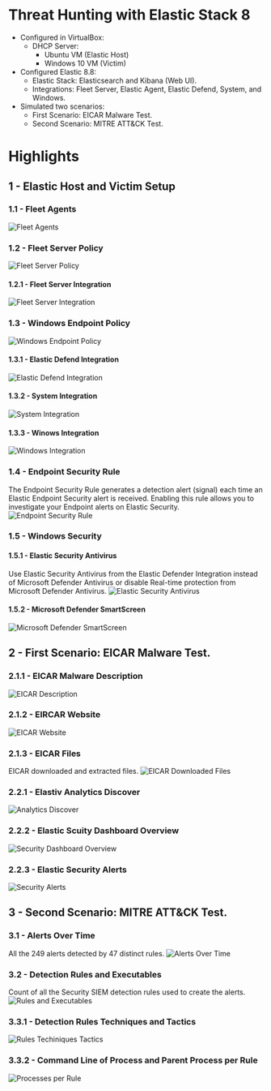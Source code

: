 # Threat Hunting with Elastic Stack 8
- Configured in VirtualBox:
  - DHCP Server:
    - Ubuntu VM (Elastic Host)
    - Windows 10 VM (Victim)
- Configured Elastic 8.8:
  - Elastic Stack: Elasticsearch and Kibana (Web UI).
  - Integrations: Fleet Server, Elastic Agent, Elastic Defend, System, and Windows.
- Simulated two scenarios:
  - First Scenario: EICAR Malware Test.
  - Second Scenario: MITRE ATT&CK Test.

# Highlights

## 1 - Elastic Host and Victim Setup

### 1.1 - Fleet Agents
<img src="images/1/1-fleet_agents.png" title="Fleet Agents"/>

### 1.2 - Fleet Server Policy
<img src="images/1/2-fleet_server_policy.png" title="Fleet Server Policy"/>

#### 1.2.1 - Fleet Server Integration
<img src="images/1/2.1-fleet_server_integration.png" title="Fleet Server Integration"/>

### 1.3 - Windows Endpoint Policy
<img src="images/1/3-windows_endpoint_policy.png" title="Windows Endpoint Policy"/>

#### 1.3.1 - Elastic Defend Integration
<img src="images/1/3.1-elastic_defend_integration.png" title="Elastic Defend Integration"/>

#### 1.3.2 - System Integration
<img src="images/1/3.2-system_integration.png" title="System Integration"/>

#### 1.3.3 - Winows Integration
<img src="images/1/3.3-windows_integration.png" title="Windows Integration"/>

### 1.4 - Endpoint Security Rule
The Endpoint Security Rule generates a detection alert (signal) each time an Elastic Endpoint Security alert is received. Enabling this rule allows you to investigate your Endpoint alerts on Elastic Security.
<img src="images/1/4-endpoint_security_rule.png" title="Endpoint Security Rule"/>

### 1.5 - Windows Security

#### 1.5.1 - Elastic Security Antivirus
Use Elastic Security Antivirus from the Elastic Defender Integration instead of Microsoft Defender Antivirus or disable Real-time protection from Microsoft Defender Antivirus.
<img src="images/1/5.1-elastic_security_antivirus.png" title="Elastic Security Antivirus"/>

#### 1.5.2 - Microsoft Defender SmartScreen
<img src="images/1/5.2-msdefender_smartscreen.png" title="Microsoft Defender SmartScreen"/>

## 2 - First Scenario: EICAR Malware Test.

### 2.1.1 - EICAR Malware Description
<img src="images/2/1.1-eicar_description.png" title="EICAR Description"/>

### 2.1.2 - EIRCAR Website
<img src="images/2/1.2-eicar_website.png" title="EICAR Website"/>

### 2.1.3 - EICAR Files
EICAR downloaded and extracted files.
<img src="images/2/1.3-eicar_files.png" title="EICAR Downloaded Files"/>

### 2.2.1 - Elastiv Analytics Discover
<img src="images/2/2.1-elastic_analytics_discover.png" title="Analytics Discover"/>

### 2.2.2 - Elastic Scuity Dashboard Overview
<img src="images/2/2.2-elastic_security_dashboard.png" title="Security Dashboard Overview"/>

### 2.2.3 - Elastic Security Alerts
<img src="images/2/2.3-elastic_security_alerts.png" title="Security Alerts"/>

## 3 - Second Scenario: MITRE ATT&CK Test.

### 3.1 - Alerts Over Time
All the 249 alerts detected by 47 distinct rules.
<img src="images/3/1-alerts_over_time.png" title="Alerts Over Time"/>

### 3.2 - Detection Rules and Executables
Count of all the Security SIEM detection rules used to create the alerts.
<img src="images/3/2-rules_and_executables.png" title="Rules and Executables"/>

### 3.3.1 - Detection Rules Techniques and Tactics
<img src="images/3/3.1-rules_tech_tact.png" title="Rules Techiniques Tactics"/>

### 3.3.2 - Command Line of Process and Parent Process per Rule
<img src="images/3/3.2-processes_per_rule.png" title="Processes per Rule"/>


